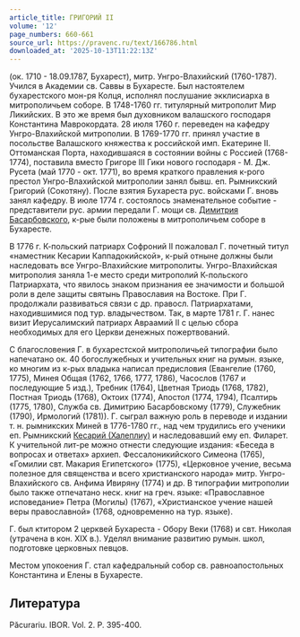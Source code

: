 ```yaml
---
article_title: ГРИГОРИЙ II
volume: '12'
page_numbers: 660-661
source_url: https://pravenc.ru/text/166786.html
downloaded_at: '2025-10-13T11:22:13Z'
---
```


(ок. 1710 - 18.09.1787, Бухарест), митр. Унгро-Влахийский (1760-1787). Учился в Академии св. Саввы в Бухаресте. Был настоятелем бухарестского мон-ря Колця, исполнял послушание экклисиарха в митрополичьем соборе. В 1748-1760 гг. титулярный митрополит Мир Ликийских. В это же время был духовником валашского господаря Константина Маврокордата. 28 июля 1760 г. переведен на кафедру Унгро-Влахийской митрополии. В 1769-1770 гг. принял участие в посольстве Валашского княжества к российской имп. Екатерине II. Оттоманская Порта, находившаяся в состоянии войны с Россией (1768-1774), поставила вместо Григоре III Гики нового господаря - М. Дж. Русета (май 1770 - окт. 1771), во время краткого правления к-рого престол Унгро-Влахийской митрополии занял бывш. еп. Рымникский Григорий (Сокотяну). После взятия Бухареста рус. войсками Г. вновь занял кафедру. В июле 1774 г. состоялось знаменательное событие - представители рус. армии передали Г. мощи св. [Димитрия Басарбовского](<https://pravenc.ru/text/Димитрия Басарбовского.html>), к-рые были положены в митрополичьем соборе в Бухаресте.

В 1776 г. К-польский патриарх Софроний II пожаловал Г. почетный титул «наместник Кесарии Каппадокийской», к-рый отныне должны были наследовать все Унгро-Влахийские митрополиты. Унгро-Влахийская митрополия заняла 1-е место среди митрополий К-польского Патриархата, что явилось знаком признания ее значимости и большой роли в деле защиты святынь Православия на Востоке. При Г. продолжали развиваться связи с др. правосл. Патриархатами, находившимися под тур. владычеством. Так, в марте 1781 г. Г. нанес визит Иерусалимский патриарх Авраамий II с целью сбора необходимых для его Церкви денежных пожертвований.

С благословения Г. в бухарестской митрополичьей типографии было напечатано ок. 40 богослужебных и учительных книг на румын. языке, ко многим из к-рых владыка написал предисловия (Евангелие (1760, 1775), Минея Общая (1762, 1766, 1777, 1786), Часослов (1767 и последующие 5 изд.), Требник (1764), Цветная Триодь (1768, 1782), Постная Триодь (1768), Октоих (1774), Апостол (1774, 1794), Псалтирь (1775, 1780), Служба св. Димитрию Басарбовскому (1779), Служебник (1790), Ирмологий (1781)). Г. сыграл важную роль в переводе и издании т. н. рымникских Миней в 1776-1780 гг., над чем трудились его ученики еп. Рымникский [Кесарий (Халеплиу)](<https://pravenc.ru/text/Кесарий (Халеплиу).html>) и наследовавший ему еп. Филарет. К учительной лит-ре можно отнести следующие издания: «Беседа в вопросах и ответах» архиеп. Фессалоникийского Симеона (1765), «Гомилии свт. Макария Египетского» (1775), «Церковное учение, весьма полезное для священства и всего христианского народа» митр. Унгро-Влахийского св. Анфима Ивиряну (1774) и др. В типографии митрополии было также отпечатано неск. книг на греч. языке: «Православное исповедание» Петра (Могилы) (1767), «Христианское учение нашей веры православной» (1768, одновременно на тур. языке).

Г. был ктитором 2 церквей Бухареста - Обору Веки (1768) и свт. Николая (утрачена в кон. XIX в.). Уделял внимание развитию румын. школ, подготовке церковных певцов.

Местом упокоения Г. стал кафедральный собор св. равноапостольных Константина и Елены в Бухаресте.

## Литература

Păcurariu. IBOR. Vol. 2. P. 395-400.
